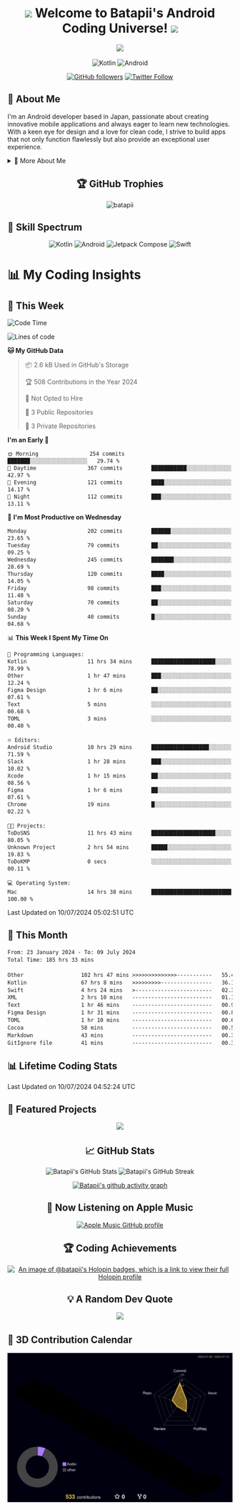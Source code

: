 <h1 align="center">
  <img src="https://media.giphy.com/media/hvRJCLFzcasrR4ia7z/giphy.gif" width="28">
  Welcome to Batapii's Android Coding Universe!
  <img src="https://media.giphy.com/media/hvRJCLFzcasrR4ia7z/giphy.gif" width="28">
</h1>

<p align="center">
  <img src="https://readme-typing-svg.herokuapp.com/?lines=Android+Developer+in+Japan;Always%20learning%20new%20things&font=Fira%20Code&center=true&width=440&height=45&color=f75c7e&vCenter=true&size=22">
</p>

<div align="center">

![Kotlin](https://img.shields.io/badge/Kotlin-★☆☆☆☆☆☆☆☆☆-brightgreen)
![Android](https://img.shields.io/badge/Android-★☆☆☆☆☆☆☆☆☆-brightgreen)

  
[![GitHub followers](https://img.shields.io/github/followers/batapii?style=social)](https://github.com/batapii)
[![Twitter Follow](https://img.shields.io/twitter/follow/batapii?style=social)](https://twitter.com/batapii3939)

</div>

## 🚀 About Me
I'm an Android developer based in Japan, passionate about creating innovative mobile applications and always eager to learn new technologies. With a keen eye for design and a love for clean code, I strive to build apps that not only function flawlessly but also provide an exceptional user experience.

<details>
<summary>🌟 More About Me</summary>

- 🔭 I'm currently working on revolutionizing mobile productivity apps
- 🌱 I'm currently learning Kotlin Multiplatform and Jetpack Compose
- 👯 I'm looking to collaborate on open-source Android projects
- 💬 Ask me about Android development, Kotlin, and mobile UX design
- ⚡ Fun fact: I can solve a Rubik's cube in under 2 minutes!

</details>

<h2 align="center">🏆 GitHub Trophies</h2>
<p align="center">
  <img src="https://github-profile-trophy.vercel.app/?username=batapii&theme=nord&column=7&no-frame=true&no-bg=true&rank=SECRET,SSS,SS,S,AAA,AA,A,B,C,?" alt="batapii" />
</p>

## 🌈 Skill Spectrum

<div align="center">

![Kotlin](https://img.shields.io/badge/Kotlin-0095D5?style=for-the-badge&logo=kotlin&logoColor=white)
![Android](https://img.shields.io/badge/Android-3DDC84?style=for-the-badge&logo=android&logoColor=white)
![Jetpack Compose](https://img.shields.io/badge/Jetpack%20Compose-4285F4?style=for-the-badge&logo=jetpackcompose&logoColor=white)
![Swift](https://img.shields.io/badge/Swift-FA7343?style=for-the-badge&logo=swift&logoColor=white)

</div>


# 📊 My Coding Insights

## 📅 This Week
<!--START_SECTION:waka-week-->
![Code Time](http://img.shields.io/badge/Code%20Time-185%20hrs%2050%20mins-blue)

![Lines of code](https://img.shields.io/badge/From%20Hello%20World%20I%27ve%20Written-53.5%20thousand%20lines%20of%20code-blue)

**🐱 My GitHub Data** 

> 📦 2.6 kB Used in GitHub's Storage 
 > 
> 🏆 508 Contributions in the Year 2024
 > 
> 🚫 Not Opted to Hire
 > 
> 📜 3 Public Repositories 
 > 
> 🔑 3 Private Repositories 
 > 
**I'm an Early 🐤** 

```text
🌞 Morning                254 commits         ███████░░░░░░░░░░░░░░░░░░   29.74 % 
🌆 Daytime                367 commits         ███████████░░░░░░░░░░░░░░   42.97 % 
🌃 Evening                121 commits         ████░░░░░░░░░░░░░░░░░░░░░   14.17 % 
🌙 Night                  112 commits         ███░░░░░░░░░░░░░░░░░░░░░░   13.11 % 
```
📅 **I'm Most Productive on Wednesday** 

```text
Monday                   202 commits         ██████░░░░░░░░░░░░░░░░░░░   23.65 % 
Tuesday                  79 commits          ██░░░░░░░░░░░░░░░░░░░░░░░   09.25 % 
Wednesday                245 commits         ███████░░░░░░░░░░░░░░░░░░   28.69 % 
Thursday                 120 commits         ████░░░░░░░░░░░░░░░░░░░░░   14.05 % 
Friday                   98 commits          ███░░░░░░░░░░░░░░░░░░░░░░   11.48 % 
Saturday                 70 commits          ██░░░░░░░░░░░░░░░░░░░░░░░   08.20 % 
Sunday                   40 commits          █░░░░░░░░░░░░░░░░░░░░░░░░   04.68 % 
```


📊 **This Week I Spent My Time On** 

```text
💬 Programming Languages: 
Kotlin                   11 hrs 34 mins      ████████████████████░░░░░   78.99 % 
Other                    1 hr 47 mins        ███░░░░░░░░░░░░░░░░░░░░░░   12.24 % 
Figma Design             1 hr 6 mins         ██░░░░░░░░░░░░░░░░░░░░░░░   07.61 % 
Text                     5 mins              ░░░░░░░░░░░░░░░░░░░░░░░░░   00.68 % 
TOML                     3 mins              ░░░░░░░░░░░░░░░░░░░░░░░░░   00.40 % 

🔥 Editors: 
Android Studio           10 hrs 29 mins      ██████████████████░░░░░░░   71.59 % 
Slack                    1 hr 28 mins        ███░░░░░░░░░░░░░░░░░░░░░░   10.02 % 
Xcode                    1 hr 15 mins        ██░░░░░░░░░░░░░░░░░░░░░░░   08.56 % 
Figma                    1 hr 6 mins         ██░░░░░░░░░░░░░░░░░░░░░░░   07.61 % 
Chrome                   19 mins             █░░░░░░░░░░░░░░░░░░░░░░░░   02.22 % 

🐱‍💻 Projects: 
ToDoSNS                  11 hrs 43 mins      ████████████████████░░░░░   80.05 % 
Unknown Project          2 hrs 54 mins       █████░░░░░░░░░░░░░░░░░░░░   19.83 % 
ToDoKMP                  0 secs              ░░░░░░░░░░░░░░░░░░░░░░░░░   00.11 % 

💻 Operating System: 
Mac                      14 hrs 38 mins      █████████████████████████   100.00 % 
```


 Last Updated on 10/07/2024 05:02:51 UTC
<!--END_SECTION:waka-week-->

## 📅 This Month
<!--START_SECTION:waka-month-->
```txt
From: 23 January 2024 - To: 09 July 2024
Total Time: 185 hrs 33 mins

Other                  102 hrs 47 mins >>>>>>>>>>>>>>-----------   55.40 %
Kotlin                 67 hrs 8 mins   >>>>>>>>>----------------   36.18 %
Swift                  4 hrs 24 mins   >------------------------   02.38 %
XML                    2 hrs 10 mins   -------------------------   01.17 %
Text                   1 hr 46 mins    -------------------------   00.95 %
Figma Design           1 hr 31 mins    -------------------------   00.83 %
TOML                   1 hr 10 mins    -------------------------   00.63 %
Cocoa                  58 mins         -------------------------   00.52 %
Markdown               43 mins         -------------------------   00.39 %
GitIgnore file         41 mins         -------------------------   00.37 %
```
<!--END_SECTION:waka-month-->

## 📊 Lifetime Coding Stats

<!--START_SECTION:wakaalltime-->
<!--END_SECTION:wakaalltime-->

Last Updated on 10/07/2024 04:52:24 UTC

## 🌟 Featured Projects

<div align="center">
  <a href="https://github.com/batapii/ToDoSNS">
    <img src="https://github-readme-stats.vercel.app/api/pin/?username=batapii&repo=ToDoSNS&theme=radical" />
  </a>

## 📈 GitHub Stats

<div align="center">
  <img src="https://github-readme-stats.vercel.app/api?username=batapii&show_icons=true&theme=radical" alt="Batapii's GitHub Stats" />
  <img src="https://github-readme-streak-stats.herokuapp.com/?user=batapii&theme=radical" alt="Batapii's GitHub Streak" />
  
[![Batapii's github activity graph](https://github-readme-activity-graph.vercel.app/graph?username=batapii&theme=react-dark)](https://github.com/ashutosh00710/github-readme-activity-graph)
</div>

## 🎵 Now Listening on Apple Music

<div align="center">
  
[![Apple Music GitHub profile](https://music-profile.rayriffy.com/theme/dark.svg?uid=001005.6598667d2ffd4a10a4f429edd0ba24c4.1156)](https://github.com/rayriffy/apple-music-github-profile)

</div>


## 🏆 Coding Achievements

<div align="center">

[![An image of @batapii's Holopin badges, which is a link to view their full Holopin profile](https://holopin.me/batapii)](https://holopin.io/@batapii)

</div>

## 💡 A Random Dev Quote

<div align="center">

![](https://quotes-github-readme.vercel.app/api?type=horizontal&theme=radical)

</div>

</div>

## 🚀 3D Contribution Calendar

<div align="center">
  
![](./profile-3d-contrib/profile-night-rainbow.svg)

</div>
